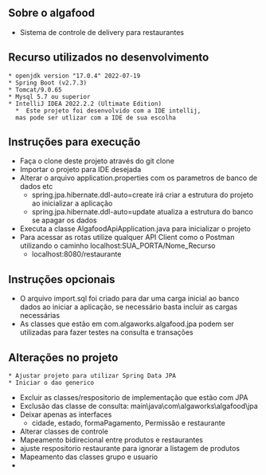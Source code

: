 ## Sobre o algafood
* Sistema de controle de delivery para restaurantes

## Recurso utilizados no desenvolvimento
```
* openjdk version "17.0.4" 2022-07-19
* Spring Boot (v2.7.3)
* Tomcat/9.0.65
* Mysql 5.7 ou superior
* IntelliJ IDEA 2022.2.2 (Ultimate Edition)
  *  Este projeto foi desenvolvido com a IDE intellij, 
  mas pode ser utlizar com a IDE de sua escolha
```
## Instruções para execução
* Faça o clone deste projeto através do git clone
* Importar o projeto para IDE desejada
* Alterar o arquivo application.properties com os parametros de banco de dados etc
  *  spring.jpa.hibernate.ddl-auto=create irá criar a estrutura do projeto ao inicializar a aplicação
  *  spring.jpa.hibernate.ddl-auto=update atualiza a estrutura do banco se apagar os dados
* Executa a classe AlgafoodApiApplication.java para inicializar o projeto
* Para acessar as rotas utilize qualquer API Client como o Postman 
utilizando o caminho localhost:SUA_PORTA/Nome_Recurso
  * localhost:8080/restaurante

## Instruções opcionais
* O arquivo import.sql foi criado para dar uma carga
inicial ao banco dados ao iniciar a aplicação, se
necessário basta incluir as cargas necessárias
* As classes que estão em com.algaworks.algafood.jpa
podem ser utilizadas para fazer testes na consulta e transações

## Alterações no projeto
```
* Ajustar projeto para utilizar Spring Data JPA
* Iniciar o dao generico
```

* Excluir as classes/respositorio de implementação que estão com JPA
* Exclusão das classe de consulta: main\java\com\algaworks\algafood\jpa
* Deixar apenas as interfaces
  * cidade, estado, formaPagamento, Permissão e restaurante
* Alterar classes de controle
* Mapeamento bidirecional entre produtos e restaurantes
* ajuste respositorio restaurante para ignorar a listagem de produtos
* Mapeamento das classes grupo e usuario
* 